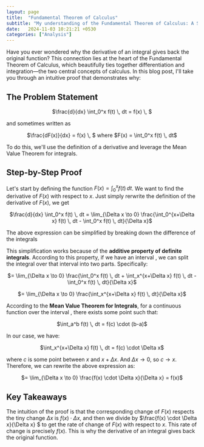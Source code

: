 ```yaml
---
layout: page
title:  "Fundamental Theorem of Calculus"
subtitle: "My understanding of the Fundamental Theorem of Calculus: A Step-by-Step Proof Explained"
date:   2024-11-03 10:21:21 +0530
categories: ["Analysis"]
---
```


Have you ever wondered why the derivative of an integral gives back the original function? This connection lies at the heart of the Fundamental Theorem of Calculus, which beautifully ties together differentiation and integration—the two central concepts of calculus. In this blog post, I'll take you through an intuitive proof that demonstrates why:

## The Problem Statement
<p style="text-align: center;">
  $\frac{d}{dx} \int_0^x f(t) \, dt = f(x) \, $
</p>

and sometimes written as
<p style="text-align: center;">
  $\frac{dF(x)}{dx} = f(x) \, $   where
  $F(x) = \int_0^x f(t) \, dt$
</p>
To do this, we'll use the definition of a derivative and leverage the Mean Value Theorem for integrals.


## Step-by-Step Proof
Let's start by defining the function $F(x) = \int_0^x f(t) \, dt$. We want to find the derivative of $F(x)$ with respect to $x$. Just simply rerwrite the definition of the derivative of $F(x)$, we get
<p style="text-align: center;">
  $\frac{d}{dx} \int_0^x f(t) \, dt = \lim_{\Delta x \to 0} \frac{\int_0^{x+\Delta x} f(t) \, dt - \int_0^x f(t) \, dt}{\Delta x}$
</p>

The above expression can be simplified by breaking down the difference of the integrals

This simplification works because of the **additive property of definite integrals**. According to this property, if we have an interval , we can split the integral over that interval into two parts. Specifically:

<p style="text-align: center;">
  $= \lim_{\Delta x \to 0} \frac{\int_0^x f(t) \, dt + \int_x^{x+\Delta x} f(t) \, dt - \int_0^x f(t) \, dt}{\Delta x}$
</p>

<p style="text-align: center;">
  $= \lim_{\Delta x \to 0} \frac{\int_x^{x+\Delta x} f(t) \, dt}{\Delta x}$
</p>

According to the **Mean Value Theorem for Integrals**, for a continuous function over the interval , there exists some point such that:

<p style="text-align: center;">
  $\int_a^b f(t) \, dt = f(c) \cdot (b-a)$
</p>

In our case, we have:
<p style="text-align: center;">
    $\int_x^{x+\Delta x} f(t) \, dt = f(c) \cdot \Delta x$
</p>

where $c$ is some point between $x$ and $x + \Delta x$. And $\Delta x \to 0$, so $c \to x$. Therefore, we can rewrite the above expression as:

<p style="text-align: center;">
  $= \lim_{\Delta x \to 0} \frac{f(x) \cdot \Delta x}{\Delta x} = f(x)$
</p>

<!-- <p style="text-align: center;">
  $= f(x)$
</p> -->

## Key Takeaways
The intuition of the proof is that the corresponding change of $F(x)$ respects the tiny change $\Delta x$ is $f(x) \cdot \Delta x$, and then we divide by $\frac{f(x) \cdot \Delta x}{\Delta x} $ to get the rate of change of $F(x)$ with respect to $x$. This rate of change is precisely $f(x)$. This is why the derivative of an integral gives back the original function.



